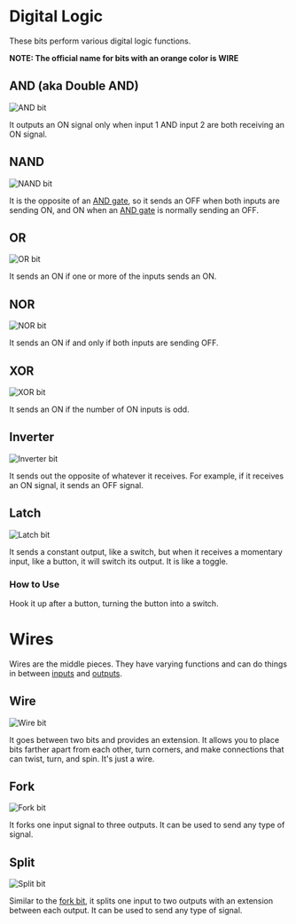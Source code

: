 # Digital Logic

These bits perform various digital logic functions.

**NOTE: The official name for bits with an orange color is WIRE**

## AND (aka Double AND)
![AND bit](https://i.shgcdn.com/a39f2c15-fcb3-430c-b22a-b3ee61dd9c9f/-/format/auto/-/preview/3000x3000/-/quality/lighter/)

It outputs an ON signal only when input 1 AND input 2 are both receiving an ON signal.

## NAND
![NAND bit](https://i.shgcdn.com/5c06dd06-9a7e-47d2-b33a-457df6012ff2/-/format/auto/-/preview/3000x3000/-/quality/lighter/)

It is the opposite of an [AND gate](#AND), so it sends an OFF when both inputs are sending ON, and ON when an [AND gate](#AND) is normally sending an OFF.

## OR
![OR bit](https://i.shgcdn.com/3d6c8e96-5536-4b28-9327-5c6c7c931972/-/format/auto/-/preview/3000x3000/-/quality/lighter/)

It sends an ON if one or more of the inputs sends an ON.

## NOR
![NOR bit](https://i.shgcdn.com/a2c56447-f6d6-413d-9837-707983489d0a/-/format/auto/-/preview/3000x3000/-/quality/lighter/)

It sends an ON if and only if both inputs are sending OFF.

## XOR
![XOR bit](https://i.shgcdn.com/903bcc83-e704-4ddf-a487-4b160bc6364f/-/format/auto/-/preview/3000x3000/-/quality/lighter/)

It sends an ON if the number of ON inputs is odd.

## Inverter
![Inverter bit](https://cdn.shopify.com/s/files/1/1494/3290/products/NpMJAgpg_1_2048x.jpeg?v=1571439466)

It sends out the opposite of whatever it receives. For example, if it receives an ON signal, it sends an OFF signal.

## Latch
![Latch bit](https://cdn.shopify.com/s/files/1/1494/3290/products/jRupPEw_2048x.jpeg?v=1571439466)

It sends a constant output, like a switch, but when it receives a momentary input, like a button, it will switch its output. It is like a toggle.

### How to Use

Hook it up after a button, turning the button into a switch.

# Wires

Wires are the middle pieces. They have varying functions and can do things in between [inputs](input) and [outputs](output).

## Wire

![Wire bit](https://i.shgcdn.com/554412d0-35cd-4023-97a3-0081190f6281/-/format/auto/-/preview/3000x3000/-/quality/lighter/)

It goes between two bits and provides an extension. It allows you to place bits farther apart from each other, turn corners, and make connections that can twist, turn, and spin. It's just a wire.

## Fork
![Fork bit](https://cdn.shopify.com/s/files/1/1494/3290/products/EggJpbNQ_2048x.jpeg?v=1571439466)

It forks one input signal to three outputs. It can be used to send any type of signal.

## Split
![Split bit](https://i.shgcdn.com/03f5794e-495c-4e62-b068-5ce87686911c/-/format/auto/-/preview/3000x3000/-/quality/lighter/)

Similar to the [fork bit](#fork), it splits one input to two outputs with an extension between each output. It can be used to send any type of signal.